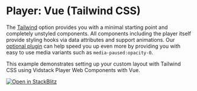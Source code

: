 # Player: Vue (Tailwind CSS)

The [Tailwind][tailwind] option provides you with a minimal starting point and completely unstyled
components. All components including the player itself provide styling hooks via data attributes and
support animations. Our [optional plugin][tailwind-plugin] can help speed you up even more by
providing you with easy to use media variants such as `media-paused:opacity-0`.

This example demonstrates setting up your custom layout with Tailwind CSS using Vidstack Player
Web Components with Vue.

[![Open in StackBlitz](https://developer.stackblitz.com/img/open_in_stackblitz.svg)][stackblitz-demo]

[tailwind]: https://tailwindcss.com
[tailwind-plugin]: https://vidstack.io/docs/wc/player/styling/tailwind
[stackblitz-demo]: https://stackblitz.com/fork/github/vidstack/examples/tree/player/vue/tailwind-css?title=Vidstack%20Player%20-%20Vue%20%28Tailwind%20CSS%29&file=src/main.ts&showSidebar=1
